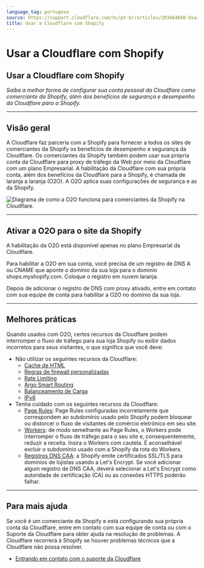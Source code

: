 ```yaml
---
language_tag: portugese
source: https://support.cloudflare.com/hc/pt-br/articles/203464660-Usar-a-Cloudflare-com-Shopify
title: Usar a Cloudflare com Shopify
---
```


# Usar a Cloudflare com Shopify

## Usar a Cloudflare com Shopify

_Saiba a melhor forma de configurar sua conta pessoal da Cloudflare como comerciante da Shopify, além dos benefícios de segurança e desempenho da Cloudflare para a Shopify._

___

## Visão geral

A Cloudflare faz parceria com a Shopify para fornecer a todos os sites de comerciantes da Shopify os benefícios de desempenho e segurança da Cloudflare. Os comerciantes da Shopify também podem usar sua própria conta da Cloudflare para proxy de tráfego da Web por meio da Cloudflare com um plano Empresarial. A habilitação da Cloudflare com sua própria conta, além dos benefícios da Cloudflare para a Shopify, é chamada de laranja a laranja (O2O). A O2O aplica suas configurações de segurança e as da Shopify.

![Diagrama de como a O2O funciona para comerciantes da Shopify na Cloudflare.](/support/static/hc-ext-shopify_o2o.png)

___

## Ativar a O2O para o site da Shopify

A habilitação da O2O está disponível apenas no plano Empresarial da Cloudflare.

Para habilitar a O2O em sua conta, você precisa de um registro de DNS A ou CNAME que aponte o domínio da sua loja para o domínio shops.myshopify.com. Coloque o registro em nuvem laranja.

Depois de adicionar o registro de DNS com proxy ativado, entre em contato com sua equipe de conta para habilitar a O2O no domínio da sua loja.

___

## Melhores práticas

Quando usados com O2O, certos recursos da Cloudflare podem interromper o fluxo de tráfego para sua loja Shopify ou exibir dados incorretos para seus visitantes, o que significa que você deve:

-   Não utilizar os seguintes recursos da Cloudflare:
    -   [Cache de HTML](https://developers.cloudflare.com/cache/)
    -   [Regras de firewall personalizadas](https://developers.cloudflare.com/firewall/)
    -   [Rate Limiting](https://support.cloudflare.com/hc/articles/115001635128)
    -   [Argo Smart Routing](https://support.cloudflare.com/hc/articles/115000224552)
    -   [Balanceamento de Carga](https://developers.cloudflare.com/load-balancing/)
    -   [IPv6](https://support.cloudflare.com/hc/articles/229666767)
-   Tenha cuidado com os seguintes recursos da Cloudflare:
    -   [Page Rules](https://support.cloudflare.com/hc/articles/218411427): Page Rules configuradas incorretamente que correspondem ao subdomínio usado pelo Shopify podem bloquear ou distorcer o fluxo de visitantes de comércio eletrônico em seu site.
    -   [Workers](https://developers.cloudflare.com/workers/): de modo semelhante ao Page Rules, o Workers pode interromper o fluxo de tráfego para o seu site e, consequentemente, reduzir a receita. Insira o Workers com cautela. É aconselhável excluir o subdomínio usado com a Shopify da rota do Workers.
    -   [Registros DNS CAA](https://developers.cloudflare.com/ssl/edge-certificates/custom-certificates/caa-records): a Shopify emite certificados SSL/TLS para domínios de lojistas usando a Let's Encrypt. Se você adicionar algum registro de DNS CAA, deverá selecionar a Let's Encrypt como autoridade de certificação (CA) ou as conexões HTTPS poderão falhar.

___

## Para mais ajuda

Se você é um comerciante da Shopify e está configurando sua própria conta da Cloudflare, entre em contato com sua equipe de conta ou com o Suporte da Cloudflare para obter ajuda na resolução de problemas. A Cloudflare recorrerá à Shopify se houver problemas técnicos que a Cloudflare não possa resolver.

-   [Entrando em contato com o suporte da Cloudflare](https://support.cloudflare.com/hc/pt-br/articles/200172476-Contacting-Cloudflare-Support)
